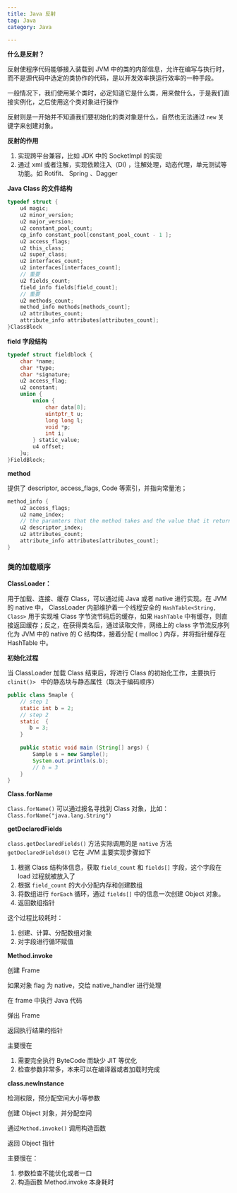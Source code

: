 ```yaml
---
title: Java 反射
tag: Java
category: Java

---
```




**什么是反射？**

反射使程序代码能够接入装载到 JVM 中的类的内部信息，允许在编写与执行时，而不是源代码中选定的类协作的代码，是以开发效率换运行效率的一种手段。

一般情况下，我们使用某个类时，必定知道它是什么类，用来做什么，于是我们直接实例化，之后使用这个类对象进行操作

反射则是一开始并不知道我们要初始化的类对象是什么，自然也无法通过 `new` 关键字来创建对象。

<!-- more -->

**反射的作用**

1. 实现跨平台兼容，比如 JDK 中的 SocketImpl 的实现
2. 通过 xml 或者注解，实现依赖注入（DI) ，注解处理，动态代理，单元测试等功能。如 Rotifit、 Spring 、Dagger 

**Java Class 的文件结构**

```c
typedef struct {
    u4 magic;
    u2 minor_version;
    u2 major_version;
    u2 constant_pool_count;
    cp_info constant_pool[constant_pool_count - 1 ];
    u2 access_flags;
    u2 this_class;
    u2 super_class;
    u2 interfaces_count;
    u2 interfaces[interfaces_count];
    // 重要
    u2 fields_count;
    field_info fields[field_count];
    // 重要
    u2 methods_count;
    method_info methods[methods_count];
    u2 attributes_count;
    attribute_info attributes[attributes_count];
}ClassBlock
```

**field 字段结构**

```c
typedef struct fieldblock {
    char *name;
    char *type;
    char *signature;
    u2 access_flag;
    u2 constant;
    union {
        union {
            char data[8];
            uintptr_t u;
            long long l;
            void *p;
            int i;
        } static_value;
        u4 offset;
    }u;
}FieldBlock;
```

**method** 

提供了 descriptor, access_flags, Code 等索引，并指向常量池；

```c
method_info {
    u2 access_flags;
    u2 name_index;
    // the paramters that the method takes and the value that it return
    u2 descriptor_index;
    u2 attributes_count;
    attribute_info attributes[attributes_count];
}
```



### 类的加载顺序

**ClassLoader：**

 用于加载、连接、缓存 Class，可以通过纯  Java 或者 native 进行实现。在 JVM 的 native 中， ClassLoader 内部维护着一个线程安全的 `HashTable<String, Class>` 用于实现堆 Class 字节流节码后的缓存，如果 `HashTable` 中有缓存，则直接返回缓存；反之，在获得类名后，通过读取文件，网络上的 class 字节流反序列化为 JVM 中的 native 的 C 结构体，接着分配 ( malloc ) 内存，并将指针缓存在 HashTable 中。

**初始化过程**

当 ClassLoader 加载 Class 结束后，将进行 Class 的初始化工作，主要执行 `clinit()> ` 中的静态块与静态属性（取决于编码顺序）

```java
public class Smaple {
    // step 1
    static int b = 2;
    // step 2
    static  {
       b = 3; 
    }
    
    public static void main (String[] args) {
        Sample s = new Sample();
        System.out.println(s.b);
        // b = 3
    }
}
```

**Class.forName**

`Class.forName()` 可以通过报名寻找到 Class 对象，比如： `Class.forName("java.lang.String")`

**getDeclaredFields**

`class.getDeclaredFields()` 方法实际调用的是 `native` 方法 `getDeclaredFields0()` 它在  JVM 主要实现步骤如下

1. 根据 Class 结构体信息，获取 `field_count` 和 `fields[]` 字段，这个字段在 load 过程就被放入了
2. 根据 `field_count` 的大小分配内存和创建数组
3. 将数组进行 `forEach` 循环，通过 `fields[]` 中的信息一次创建 Object 对象。
4. 返回数组指针

这个过程比较耗时：

1. 创建、计算、分配数组对象
2. 对字段进行循环赋值

**Method.invoke**

创建 Frame

如果对象 flag 为 native，交给 native_handler 进行处理

在 frame 中执行 Java 代码

弹出 Frame

返回执行结果的指针

主要慢在

1. 需要完全执行 ByteCode 而缺少 JIT 等优化
2. 检查参数非常多，本来可以在编译器或者加载时完成

**class.newInstance**

检测权限，预分配空间大小等参数

创建 Object 对象，并分配空间

通过`Method.invoke()` 调用构造函数

返回 Object 指针

主要慢在：

1. 参数检查不能优化或者一口
2. 构造函数 Method.invoke 本身耗时